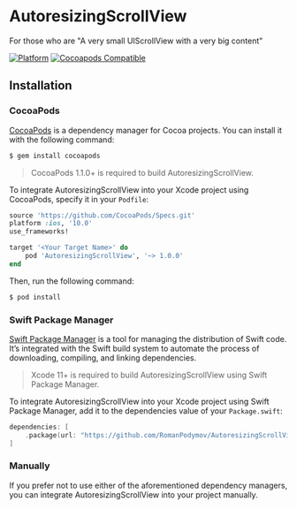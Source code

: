 # AutoresizingScrollView

For those who are "A very small UIScrollView with a very big content"

[![Platform](https://img.shields.io/cocoapods/p/AutoresizingScrollView.svg?style=flat)](https://github.com/RomanPodymov/AutoresizingScrollView)
[![Cocoapods Compatible](https://img.shields.io/cocoapods/v/AutoresizingScrollView.svg)](https://cocoapods.org/pods/AutoresizingScrollView)

## Installation

### CocoaPods

[CocoaPods](http://cocoapods.org) is a dependency manager for Cocoa projects. You can install it with the following command:

```bash
$ gem install cocoapods
```

> CocoaPods 1.1.0+ is required to build AutoresizingScrollView.

To integrate AutoresizingScrollView into your Xcode project using CocoaPods, specify it in your `Podfile`:

```ruby
source 'https://github.com/CocoaPods/Specs.git'
platform :ios, '10.0'
use_frameworks!

target '<Your Target Name>' do
    pod 'AutoresizingScrollView', '~> 1.0.0'
end
```

Then, run the following command:

```bash
$ pod install
```

### Swift Package Manager

[Swift Package Manager](https://swift.org/package-manager/) is a tool for managing the distribution of Swift code. It’s integrated with the Swift build system to automate the process of downloading, compiling, and linking dependencies.

> Xcode 11+ is required to build AutoresizingScrollView using Swift Package Manager.

To integrate AutoresizingScrollView into your Xcode project using Swift Package Manager, add it to the dependencies value of your `Package.swift`:

```swift
dependencies: [
    .package(url: "https://github.com/RomanPodymov/AutoresizingScrollView.git", .upToNextMajor(from: "1.0.0"))
]
```

### Manually

If you prefer not to use either of the aforementioned dependency managers, you can integrate AutoresizingScrollView into your project manually.
